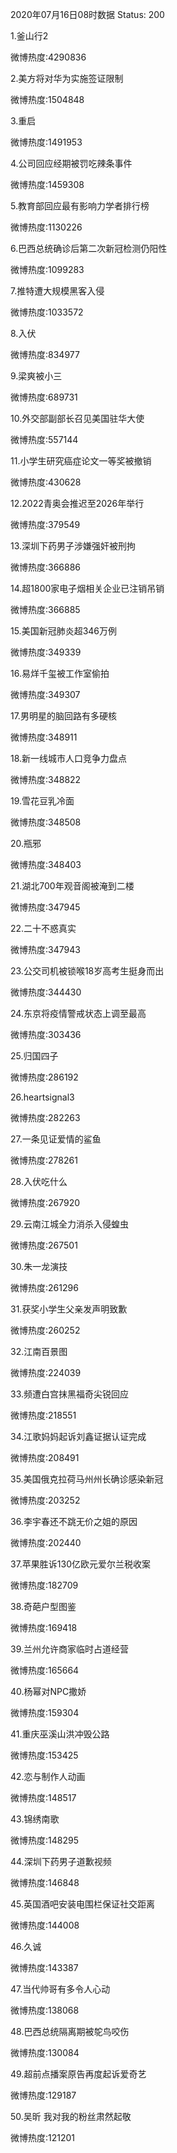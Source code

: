 2020年07月16日08时数据
Status: 200

1.釜山行2

微博热度:4290836

2.美方将对华为实施签证限制

微博热度:1504848

3.重启

微博热度:1491953

4.公司回应经期被罚吃辣条事件

微博热度:1459308

5.教育部回应最有影响力学者排行榜

微博热度:1130226

6.巴西总统确诊后第二次新冠检测仍阳性

微博热度:1099283

7.推特遭大规模黑客入侵

微博热度:1033572

8.入伏

微博热度:834977

9.梁爽被小三

微博热度:689731

10.外交部副部长召见美国驻华大使

微博热度:557144

11.小学生研究癌症论文一等奖被撤销

微博热度:430628

12.2022青奥会推迟至2026年举行

微博热度:379549

13.深圳下药男子涉嫌强奸被刑拘

微博热度:366886

14.超1800家电子烟相关企业已注销吊销

微博热度:366885

15.美国新冠肺炎超346万例

微博热度:349339

16.易烊千玺被工作室偷拍

微博热度:349307

17.男明星的脑回路有多硬核

微博热度:348911

18.新一线城市人口竞争力盘点

微博热度:348822

19.雪花豆乳冷面

微博热度:348508

20.瓶邪

微博热度:348403

21.湖北700年观音阁被淹到二楼

微博热度:347945

22.二十不惑真实

微博热度:347943

23.公交司机被锁喉18岁高考生挺身而出

微博热度:344430

24.东京将疫情警戒状态上调至最高

微博热度:303436

25.归国四子

微博热度:286192

26.heartsignal3

微博热度:282263

27.一条见证爱情的鲨鱼

微博热度:278261

28.入伏吃什么

微博热度:267920

29.云南江城全力消杀入侵蝗虫

微博热度:267501

30.朱一龙演技

微博热度:261296

31.获奖小学生父亲发声明致歉

微博热度:260252

32.江南百景图

微博热度:224039

33.频遭白宫抹黑福奇尖锐回应

微博热度:218551

34.江歌妈妈起诉刘鑫证据认证完成

微博热度:208491

35.美国俄克拉荷马州州长确诊感染新冠

微博热度:203252

36.李宇春还不跳无价之姐的原因

微博热度:202440

37.苹果胜诉130亿欧元爱尔兰税收案

微博热度:182709

38.奇葩户型图鉴

微博热度:169418

39.兰州允许商家临时占道经营

微博热度:165664

40.杨幂对NPC撒娇

微博热度:159304

41.重庆巫溪山洪冲毁公路

微博热度:153425

42.恋与制作人动画

微博热度:148517

43.锦绣南歌

微博热度:148295

44.深圳下药男子道歉视频

微博热度:146848

45.英国酒吧安装电围栏保证社交距离

微博热度:144008

46.久诚

微博热度:143387

47.当代帅哥有多令人心动

微博热度:138068

48.巴西总统隔离期被鸵鸟咬伤

微博热度:130084

49.超前点播案原告再度起诉爱奇艺

微博热度:129187

50.吴昕 我对我的粉丝肃然起敬

微博热度:121201

